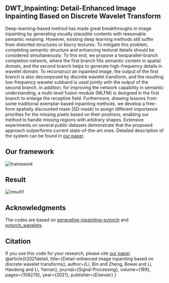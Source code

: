 ## DWT_Inpainting: Detail-Enhanced Image Inpainting Based on Discrete Wavelet Transform
Deep-learning-based method has made great breakthroughs in image inpainting by generating visually
plausible contents with reasonable semantic meaning. However, existing deep learning methods still
suffer from distorted structures or blurry textures. To mitigate this problem, completing semantic 
structure and enhancing textural details should be considered simultaneously. To this end, we propose 
a twoparallel-branch completion network, where the first branch fills semantic content in spatial 
domain, and the second branch helps to generate high-frequency details in wavelet domain. To reconstruct 
an inpainted image, the output of the first branch is also decomposed by discrete wavelet transform, and
the resulting low-frequency wavelet subband is used jointly with the output of the second branch. In
addition, for improving the network capability in semantic understanding, a multi-level fusion module
(MLFM) is designed in the first branch to enlarge the receptive field. Furthermore, drawing lessons from
some traditional exemplar-based inpainting methods, we develop a free-form spatially discounted mask
(SD-mask) to assign different importance priorities for the missing pixels based on their positions, 
enabling our method to handle missing regions with arbitrary shapes. Extensive experiments on several
public datasets demonstrate that the proposed approach outperforms current state-of-the-art ones. 
Detailed description of the system can be found in [our paper](https://www.sciencedirect.com/science/article/abs/pii/S0165168421003157). 

## Our framework
![framework](https://github.com/zhengbowei/DWT_Inpainting/tree/main/picture/network.png) 

## Result
![result1](https://github.com/zhengbowei/DWT_Inpainting/tree/main/picture/result1.png) 

## Acknowledgments
The codes are based on [generative-inpainting-pytorch](https://github.com/daa233/generative-inpainting-pytorch) and  [pytorch_wavelets](https://github.com/fbcotter/pytorch_wavelets).

## Citation
If you use this code for your research, please cite [our paper](https://www.sciencedirect.com/science/article/abs/pii/S0165168421003157).
@article{li2021detail,
  title={Detail-enhanced image inpainting based on discrete wavelet transforms},
  author={Li, Bin and Zheng, Bowei and Li, Haodong and Li, Yanran},
  journal={Signal Processing},
  volume={189},
  pages={108278},
  year={2021},
  publisher={Elsevier}
}

